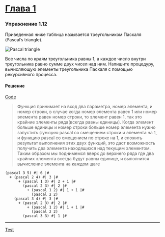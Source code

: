 # [Глава 1](../index.md#Глава-1-Построение-абстракций-с-помощью-процедур)

### Упражнение 1.12
Приведенная ниже таблица называется треугольником Паскаля (Pascal’s triangle).

![Pascal triangle](http://kesh.kz/blog/wp-content/uploads/2014/02/classic_pascal.png)

Все числа по краям треугольника равны 1, а каждое число внутри треугольника равно сумме двух чисел над ним. Напишите процедуру, вычисляющую элементы треугольника Паскаля с помощью рекурсивного процесса.

#### Решение
[Code](../../racket/src/chapter01/1_12.rkt)
> Функция принимает на вход два параметра, номер элемента, и номер строки, 
> в случае когда номер элемента равен 1 или номер элемента равен номер строки, 
> то элемент равен 1, так это крайние элементы ряда(всегда равны единицы).
> Когда элемент больше единицы и номер строки больше номер элемента нужно
> запустить функцию pascal со смещением строки и элемента на 1, и функцию pascal
> со смещением по строке на 1, и сложить результат выполнения этих двух функций,
> это даст возможность получить два элемента находящихся над текущим элементом.
> Таким образом мы поднимемся вверх до верхнего ряда где два крайних элемента
> всегда будут равны единице, и выполнится вычисление элемента на каждом шаге

```racket
(pascal 3 5) #| 6 |#
  + (pascal 2 4) #| 3 |#
      + (pascal 1 3) #| 2 + 1 |#
        (pascal 2 3) #| 2 |#
          + (pascal 1 2) #| 1 + 1 |#
            (pascal 2 2)
    (pascal 3 4) #| 3 |#
      + (pascal 2 3) #| 2 |#
          + (pascal 1 2) #| 1 + 1 |#
            (pascal 2 2)
        (pascal 3 3) #| 1 |#
```

***
[Test](../../racket/src/chapter01/1_12.rkt)
